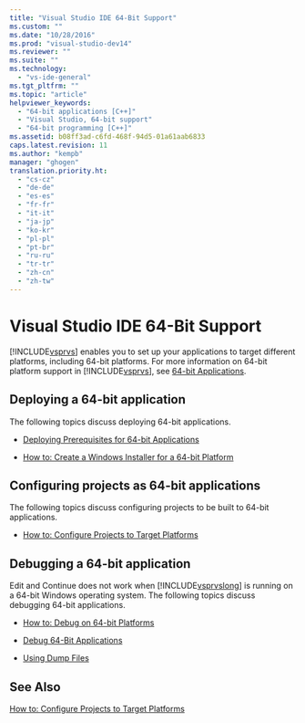 ```yaml
---
title: "Visual Studio IDE 64-Bit Support"
ms.custom: ""
ms.date: "10/28/2016"
ms.prod: "visual-studio-dev14"
ms.reviewer: ""
ms.suite: ""
ms.technology: 
  - "vs-ide-general"
ms.tgt_pltfrm: ""
ms.topic: "article"
helpviewer_keywords: 
  - "64-bit applications [C++]"
  - "Visual Studio, 64-bit support"
  - "64-bit programming [C++]"
ms.assetid: b08ff3ad-c6fd-468f-94d5-01a61aab6833
caps.latest.revision: 11
ms.author: "kempb"
manager: "ghogen"
translation.priority.ht: 
  - "cs-cz"
  - "de-de"
  - "es-es"
  - "fr-fr"
  - "it-it"
  - "ja-jp"
  - "ko-kr"
  - "pl-pl"
  - "pt-br"
  - "ru-ru"
  - "tr-tr"
  - "zh-cn"
  - "zh-tw"
---
```

# Visual Studio IDE 64-Bit Support
[!INCLUDE[vsprvs](../code-quality/includes/vsprvs_md.md)] enables you to set up your applications to target different platforms, including 64-bit platforms. For more information on 64-bit platform support in [!INCLUDE[vsprvs](../code-quality/includes/vsprvs_md.md)], see [64-bit Applications](../Topic/64-bit%20Applications.md).  
  
## Deploying a 64-bit application  
 The following topics discuss deploying 64-bit applications.  
  
-   [Deploying Prerequisites for 64-bit Applications](../deployment/deploying-prerequisites-for-64-bit-applications.md)  
  
-   [How to: Create a Windows Installer for a 64-bit Platform](http://msdn.microsoft.com/en-us/232bfc64-f99a-4cc6-9806-ba70bb9a09ff)  
  
## Configuring projects as 64-bit applications  
 The following topics discuss configuring projects to be built to 64-bit applications.  
  
-   [How to: Configure Projects to Target Platforms](../ide/how-to-configure-projects-to-target-platforms.md)  
  
## Debugging a 64-bit application  
 Edit and Continue does not work when [!INCLUDE[vsprvslong](../code-quality/includes/vsprvslong_md.md)] is running on a 64-bit Windows operating system. The following topics discuss debugging 64-bit applications.  
  
-   [How to: Debug on 64-bit Platforms](http://msdn.microsoft.com/en-us/27495e23-a624-46fb-996f-043d0a816dd5)  
  
-   [Debug 64-Bit Applications](../debugger/debug-64-bit-applications.md)  
  
-   [Using Dump Files](../debugger/using-dump-files.md)  
  
## See Also  
 [How to: Configure Projects to Target Platforms](../ide/how-to-configure-projects-to-target-platforms.md)